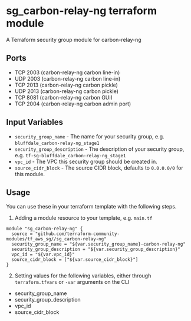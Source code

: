 sg_carbon-relay-ng terraform module
==============================

A Terraform security group module for carbon-relay-ng


Ports
-----
- TCP 2003 (carbon-relay-ng carbon line-in)
- UDP 2003 (carbon-relay-ng carbon line-in)
- TCP 2013 (carbon-relay-ng carbon pickle)
- UDP 2013 (carbon-relay-ng carbon pickle)
- TCP 8081 (carbon-relay-ng carbon GUI)
- TCP 2004 (carbon-relay-ng carbon admin port)


Input Variables
---------------

- `security_group_name` - The name for your security group, e.g. `bluffdale_carbon-relay-ng_stage1`
- `security_group_description` - The description of your security group, e.g. `tf-sg-bluffdale_carbon-relay-ng_stage1`
- `vpc_id` - The VPC this security group should be created in.
- `source_cidr_block` - The source CIDR block, defaults to `0.0.0.0/0`
   for this module.

Usage
-----

You can use these in your terraform template with the following steps.

1. Adding a module resource to your template, e.g. `main.tf`

```
module "sg_carbon-relay-ng" {
  source = "github.com/terraform-community-modules/tf_aws_sg//sg_carbon-relay-ng"
  security_group_name = "${var.security_group_name}-carbon-relay-ng"
  security_group_description = "${var.security_group_description}"
  vpc_id = "${var.vpc_id}"
  source_cidr_block = ["${var.source_cidr_block}"]
}
```

2. Setting values for the following variables, either through `terraform.tfvars` or `-var` arguments on the CLI

- security_group_name
- security_group_description
- vpc_id
- source_cidr_block
